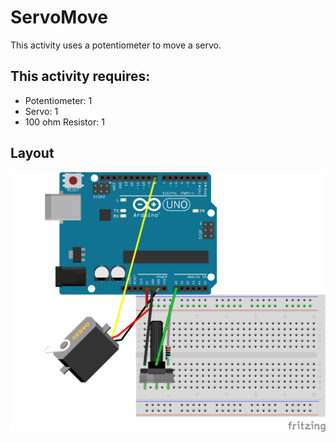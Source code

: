 # ServoMove
This activity uses a potentiometer to move a servo.

## This activity requires:
* Potentiometer: 1
* Servo: 1
* 100 ohm Resistor: 1

## Layout
![Layout](https://github.com/unoacm/Arduino-Workshop/blob/master/activities/ServoMove/ServoMove.png)